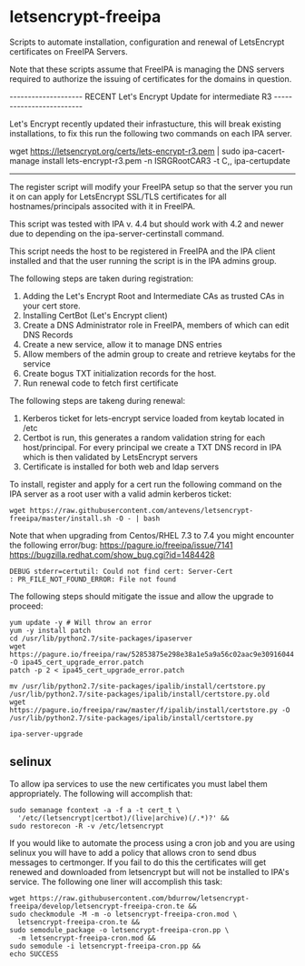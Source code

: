 # letsencrypt-freeipa
Scripts to automate installation, configuration and renewal of LetsEncrypt certificates on FreeIPA Servers.

Note that these scripts assume that FreeIPA is managing the DNS servers required to authorize the issuing of certificates for the domains in question.

-------------------- RECENT Let's Encrypt Update for intermediate R3 -------------------------

Let's Encrypt recently updated their infrastucture, this will break existing installations, to fix this run the following two commands on each IPA server.

wget https://letsencrypt.org/certs/lets-encrypt-r3.pem | sudo ipa-cacert-manage install lets-encrypt-r3.pem -n ISRGRootCAR3 -t C,,
ipa-certupdate

-------------------------------------------------------------------------------------

The register script will modify your FreeIPA setup so that the server you run
it on can apply for LetsEncrypt SSL/TLS certificates for all hostnames/principals
associted with it in FreeIPA.

This script was tested with IPA v. 4.4 but should work with 4.2 and newer due
to depending on the ipa-server-certinstall command.

This script needs the host to be registered in FreeIPA and the IPA client
installed and that the user running the script is in the IPA admins group.

The following steps are taken during registration:

1. Adding the Let's Encrypt Root and Intermediate CAs as trusted CAs in your cert store.
2. Installing CertBot (Let's Encrypt client)
3. Create a DNS Administrator role in FreeIPA, members of which can edit DNS Records
4. Create a new service, allow it to manage DNS entries
5. Allow members of the admin group to create and retrieve keytabs for the service
6. Create bogus TXT initialization records for the host.
7. Run renewal code to fetch first certificate

The following steps are takeng during renewal:

1. Kerberos ticket for lets-encrypt service loaded from keytab located in /etc
2. Certbot is run, this generates a random validation string for each
   host/principal. For every principal we create a TXT DNS record in IPA which
   is then validated by LetsEncrypt servers
3. Certificate is installed for both web and ldap servers


To install, register and apply for a cert run the following command on the IPA
server as a root user with a valid admin kerberos ticket:

```
wget https://raw.githubusercontent.com/antevens/letsencrypt-freeipa/master/install.sh -O - | bash
```

Note that when upgrading from Centos/RHEL 7.3 to 7.4 you might encounter the
following error/bug:
https://pagure.io/freeipa/issue/7141
https://bugzilla.redhat.com/show_bug.cgi?id=1484428

```
DEBUG stderr=certutil: Could not find cert: Server-Cert
: PR_FILE_NOT_FOUND_ERROR: File not found
```

The following steps should mitigate the issue and allow the upgrade to proceed:
```
yum update -y # Will throw an error
yum -y install patch
cd /usr/lib/python2.7/site-packages/ipaserver
wget https://pagure.io/freeipa/raw/52853875e298e38a1e5a9a56c02aac9e30916044 -O ipa45_cert_upgrade_error.patch
patch -p 2 < ipa45_cert_upgrade_error.patch

mv /usr/lib/python2.7/site-packages/ipalib/install/certstore.py /usr/lib/python2.7/site-packages/ipalib/install/certstore.py.old
wget https://pagure.io/freeipa/raw/master/f/ipalib/install/certstore.py -O /usr/lib/python2.7/site-packages/ipalib/install/certstore.py

ipa-server-upgrade
```

## selinux
To allow ipa services to use the new certificates you must label them appropriately.  The following will accomplish that:

```
sudo semanage fcontext -a -f a -t cert_t \
  '/etc/(letsencrypt|certbot)/(live|archive)(/.*)?' && 
sudo restorecon -R -v /etc/letsencrypt
```

If you would like to automate the process using a cron job and you are using selinux you will have to add a policy that allows cron to send dbus messages to certmonger.  If you fail to do this the certificates will get renewed and downloaded from letsencrypt but will not be installed to IPA's service.  The following one liner will accomplish this task:

```
wget https://raw.githubusercontent.com/bdurrow/letsencrypt-freeipa/develop/letsencrypt-freeipa-cron.te &&
sudo checkmodule -M -m -o letsencrypt-freeipa-cron.mod \
  letsencrypt-freeipa-cron.te &&
sudo semodule_package -o letsencrypt-freeipa-cron.pp \
  -m letsencrypt-freeipa-cron.mod &&
sudo semodule -i letsencrypt-freeipa-cron.pp &&
echo SUCCESS
```
